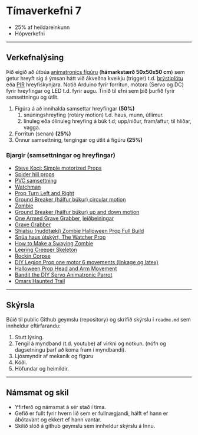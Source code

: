 # Tímaverkefni 7 

- 25% af heildareinkunn
- Hópverkefni 

---

## Verkefnalýsing 

Þið eigið að útbúa [animatronics fígúru](https://www.youtube.com/watch?v=-m4Ehvjqfwo) (**hámarkstærð 50x50x50 cm**) sem getur hreyft sig á ýmsan hátt við ákveðna kveikju (trigger) t.d. [þrýstiplötu](https://www.instructables.com/Use-a-DIY-Pressure-Plate-Switch-to-Automate-Your-H/) eða [PIR](https://lastminuteengineers.com/pir-sensor-arduino-tutorial/) hreyfiskynjara. Notið Arduino fyrir forritun, mótora (Servo og DC) fyrir hreyfingar og LED t.d. fyrir augu. Tínið til efni sem þið þurfið fyrir samsettningu og útlit.

1. Fígúra á að innihalda samsettar hreyfingar **(50%)**
   1. snúningshreyfing (rotary motion) t.d. haus, munn, útlimur.
   1. línuleg eða ólínuleg hreyfing á búk t.d;  upp/niður, fram/aftur, til hliðar, vagga. 
1. Forritun (senan) **(25%)**
1. Önnur samsettning, tengingar og útlit á fígúru **(25%)**


### Bjargir (samsettningar og hreyfingar)

- [Steve Koci: Simple motorized Props](https://www.youtube.com/watch?v=mDxZNeLr8nI&t=2s&ab_channel=Halstaff%27sAnimatronicWorkshop) 
- [Spider hill props](https://www.spiderhillpropworks.com/ANIMATED-PROP-KITS_c_22.html)
- [PVC samsettning](https://www.youtube.com/watch?v=l5vuAzrqrPg&t=95s)
- [Watchman](https://www.youtube.com/watch?v=2CHneeOAm94&ab_channel=FrightProps)
- [Prop Turn Left and Right](https://www.youtube.com/watch?v=wxkXeRpMUpY&ab_channel=FrightProps)
- [Ground Breaker (hálfur búkur) circular motion](https://www.youtube.com/watch?v=YJYXlgN1PaU)
- [Zombie](https://www.youtube.com/watch?v=OwRc0gdTGVI&ab_channel=FrightProps)
- [Ground Breaker (hálfur búkur) up and down motion](https://www.youtube.com/watch?v=PRvn4GtvLHY&list=RDCMUCJ-O3QztUZ7JTBCsfTUb7vg&start_radio=1&rv=PRvn4GtvLHY&t=4&t=1&t=1&ab_channel=FrightProps) 
- [One Armed Grave Grabber](https://www.youtube.com/watch?v=Ill7k_zleuQ), [leiðbeiningar](http://www.fulcrumsites.com/haunt/html/the_one-armed_grave_grabber.html) 
- [Grave Grabber](http://www.fulcrumsites.com/haunt/html/the_grave_grabber.html)
- [Shiatsu (nuddtæki) Zombie Halloween Prop Full Build](https://www.youtube.com/watch?v=U79K-0LTPQw&ab_channel=Montclair%27sLair)
- [Snúa haus útskýrt, The Watcher Prop](https://www.youtube.com/watch?v=M9avbEOjebE&ab_channel=deoblo85)
- [How to Make a Swaying Zombie](https://www.youtube.com/watch?v=pk85vAiTC9U)
- [Leering Creeper Skeleton](https://www.youtube.com/watch?v=Kyi7D8PKBPQ&ab_channel=deoblo85)
- [Rockin Corpse](https://www.youtube.com/watch?v=x_cv7uOKOZo&ab_channel=deoblo85)
- [DIY Legion Prop one motor 6 movements (linkage og latex)](https://www.youtube.com/watch?v=Bv3bVVeowyg)
- [Halloween Prop Head and Arm Movement](https://www.youtube.com/watch?v=YphVBg4dQjs&ab_channel=MattChampneys)
- [Bandit the DIY Servo Animatronic Parrot](https://www.servomagazine.com/magazine/article/june2015_Koci)
- [Omars Haunted Trail](http://omarshauntedtrail.com/Props/props.htm)

<!-- 
- [Cauldron creep](https://www.youtube.com/watch?v=4t6pAuB6jDY), [teikningar og mælingar](http://devilschariot.blogspot.com/)
- [How To Scissor Prop part 1](https://www.youtube.com/watch?v=z1G8xuvyhHk&ab_channel=deoblo85),  [scissor part 2](https://www.youtube.com/watch?v=dj2RxPFyLcM&ab_channel=deoblo85), [Zombie clown prop with scissor](https://www.youtube.com/watch?v=Cjkal0K9-PI&ab_channel=deoblo85)
-->

---

## Skýrsla 
Búið til public Github geymslu (repository) og skrifið skýrslu í `readme.md` sem innheldur eftirfarandu: 

1. Stutt lýsing.
1. Tengil á myndband (t.d. youtube) af virkni og notkun. (nöfn og dagsetningu þarf að koma fram í myndbandi).
1. Ljósmyndir af mekaník og fígúru
1. Kóði.
1. Höfundar og heimildir.

--- 

## Námsmat og skil
- Yfirferð og námsmat á sér stað í tíma.
- Gefið er fullt fyrir hvern lið sem er fullnægjandi, hálft ef hann er ábótavant og ekkert ef hann vantar.
- Skilið slóð á github geymslu sem innheldur skýrslu á Innu.


